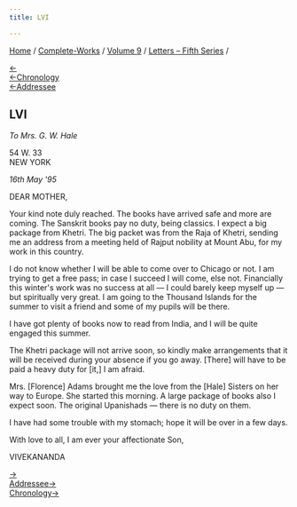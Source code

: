 ```yaml
---
title: LVI

---
```

<div>

[Home](../../../index.htm) / [Complete-Works](../../complete_works.htm)
/ [Volume 9](../volume_9_contents.htm) / [Letters – Fifth
Series](letters_fifth_series_contents.htm) /

[←](055_friend.htm)  
[←Chronology](../../volume_5/epistles_first_series/040_alasinga.htm)  
[←Addressee](054_mother.htm)

## LVI

*To Mrs. G. W. Hale*

54 W. 33  
NEW YORK

*16th May '95*

DEAR MOTHER,

Your kind note duly reached. The books have arrived safe and more are
coming. The Sanskrit books pay no duty, being classics. I expect a big
package from Khetri. The big packet was from the Raja of Khetri, sending
me an address from a meeting held of Rajput nobility at Mount Abu, for
my work in this country.

I do not know whether I will be able to come over to Chicago or not. I
am trying to get a free pass; in case I succeed I will come, else not.
Financially this winter's work was no success at all — I could barely
keep myself up — but spiritually very great. I am going to the Thousand
Islands for the summer to visit a friend and some of my pupils will be
there.

I have got plenty of books now to read from India, and I will be quite
engaged this summer.

The Khetri package will not arrive soon, so kindly make arrangements
that it will be received during your absence if you go away. \[There\]
will have to be paid a heavy duty for \[it,\] I am afraid.

Mrs. \[Florence\] Adams brought me the love from the \[Hale\] Sisters on
her way to Europe. She started this morning. A large package of books
also I expect soon. The original Upanishads — there is no duty on them.

I have had some trouble with my stomach; hope it will be over in a few
days.

With love to all, I am ever your affectionate Son,

VIVEKANANDA

[→](057_mother.htm)  
[Addressee→](061_mother.htm)  
[Chronology→](../../volume_8/epistles_fourth_series/043_alasinga.htm)

</div>
